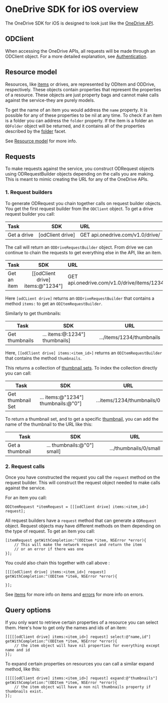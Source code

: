 # OneDrive SDK for iOS overview

The OneDrive SDK for iOS is designed to look just like the [OneDrive API](https://github.com/onedrive/onedrive-api-docs/).  

## ODClient

When accessing the OneDrive APIs, all requests will be made through an ODClient object. For a more detailed explanation, see [Authentication](/docs/auth.md).

## Resource model


Resources, like [items](/docs/items.md) or drives, are represented by ODItem and ODDrive, respectively. These objects contain properties that represent the properties of a resource. These objects are just property bags and cannot make calls against the service-they are purely models.

To get the name of an item you would address the `name` property. It is possible for any of these properties to be nil at any time. To check if an item is a folder you can address the `folder` property. If the item is a folder an `ODFolder` object will be returned, and it contains all of the properties described by the [folder](https://github.com/OneDrive/onedrive-api-docs/blob/master/facets/folder_facet.md) facet.

See [Resource model](https://github.com/onedrive/onedrive-api-docs/#resource-model) for more info.

## Requests

To make requests against the service, you construct ODRequest objects using ODRequestBuilder objects depending on the calls you are making. This is meant to mimic creating the URL for any of the OneDrive APIs.

### 1. Request builders

To generate ODRequest you chain together calls on request builder objects. You get the first request builder from the `ODClient` object. To get a drive request builder you call:

|Task            | SDK               | URL                             |
|:---------------|:-----------------:|:--------------------------------|
|Get a drive     | [odClient drive]  | GET api.onedrive.com/v1.0/drive/|
 
The call will return an `ODDriveRequestBuilder` object. From drive we can continue to chain the requests to get everything else in the API, like an item.

|Task            | SDK                                | URL                                       |
|:---------------|:----------------------------------:|:------------------------------------------|
|Get an item     | [[odClient drive] items:@"1234"]   | GET api.onedrive.com/v1.0/drive/items/1234|


Here `[odCLient drive]` returns an `ODDriveRequestBuilder` that contains a method `items:` to get an `ODItemRequestBuilder`.

Similarly to get thumbnails:

|Task            | SDK                            | URL                      |
|----------------|--------------------------------|--------------------------|
| Get thumbnails | ... items:@:1234"] thumbnails] | .../items/1234/thumbnails|


Here, `[[odClient drive] items:<item_id>]` returns an `ODItemRequestBuilder` that contains the method `thumbnails`.

This returns a collection of [thumbnail sets](https://github.com/OneDrive/onedrive-api-docs/blob/master/resources/thumbnailSet.md). To index the collection directly you can call:

|Task               | SDK                                 | URL                        |
|-------------------|-------------------------------------|----------------------------|
| Get thumbnail Set | ... items:@"1234"] thumbnails:@"0"] | ...items/1234/thumbnails/0 |

To return a thumbnail set, and to get a specific [thumbnail](https://github.com/OneDrive/onedrive-api-docs/blob/master/resources/thumbnail.md), you can add the name of the thumbnail to the URL like this:

|Task             | SDK                         | URL                    |
|-----------------|-----------------------------|------------------------|
| Get a thumbnail | ... thumbnails:@"0"] small] | .../thumbnails/0/small |


### 2. Request calls

Once you have constructed the request you call the `request` method on the request builder. This will construct the request object needed to make calls against the service.

For an item you call:

```
ODItemRequest *itemRequest = [[[odClient drive] items:<item_id>] request];
```

All request builders have a `request` method that can generate a `ODRequest` object. Request objects may have different methods on them depending on the type of request. To get an item you call:

```
[itemRequest getWithCompletion:^(ODItem *item, NSError *error){
    // This will make the network request and return the item
    // or an error if there was one
}];
```

You could also chain this together with call above :
```
[[[[odClient drive] items:<item_id>] request] getWithCompletion:^(ODItem *item, NSError *error){

}];
```

See [items](/docs/items.md) for more info on items and [errors](/docs/errors.md) for more info on errors.

## Query options

If you only want to retrieve certain properties of a resource you can select them. Here's how to get only the names and ids of an item:

```
[[[[[odClient drive] items:<item_id>] request] select:@"name,id"] getWithCompletion:^(ODItem *item, NSError *error){
    // the item object will have nil properties for everything except name and id
}];

```
To expand certain properties on resources you can call a similar expand method, like this:

```
[[[[[odClient drive] items:<item_id>] request] expand:@"thumbnails"] getWithCompletion:^(ODItem *item, NSError *error){
    // the item object will have a non nil thumbnails property if thumbnails exist.
}];

```
